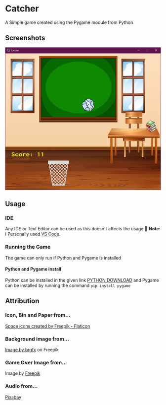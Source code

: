 # Catcher
A Simple game created using the Pygame module from Python

## Screenshots 
<img src=data\images\screenshot.png>

## Usage 

### IDE 
Any IDE or Text Editor can be used as this doesn't affects the usage
:memo: **Note:** I Personally used [VS Code](https://code.visualstudio.com/).

### Running the Game
The game can only run if Python and Pygame is installed

#### Python and Pygame install
Python can be installed in the given link [PYTHON DOWNLOAD](https://code.visualstudio.com/) and Pygame can be installed by running the command `` pip install pygame ``

## Attribution

### Icon, Bin and Paper from...
<a href="https://www.flaticon.com/free-icons/space" title="space icons">Space icons created by Freepik - Flaticon</a>

### Background image from...
<a href="https://www.freepik.com/free-vector/blank-classroom-scene-with-empty-chalkboard_14801667.htm#query=classroom%20game%20background&position=6&from_view=search&track=ais">Image by brgfx</a> on Freepik

### Game Over Image from...
Image by <a href="https://www.freepik.com/free-vector/glitch-game-background_4047735.htm#query=game%20over%20background&position=12&from_view=search&track=ais">Freepik</a>

### Audio from...
[Pixabay](pixabay.com)

